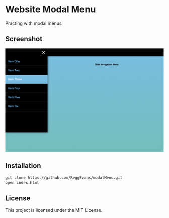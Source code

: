# Website Modal Menu

Practing with modal menus

## Screenshot
![Modal Screen Shot](/images/modal.jpg)

## Installation
```
git clone https://github.com/ReggEvans/modalMenu.git
open index.html
```

## License
This project is licensed under the MIT License.
